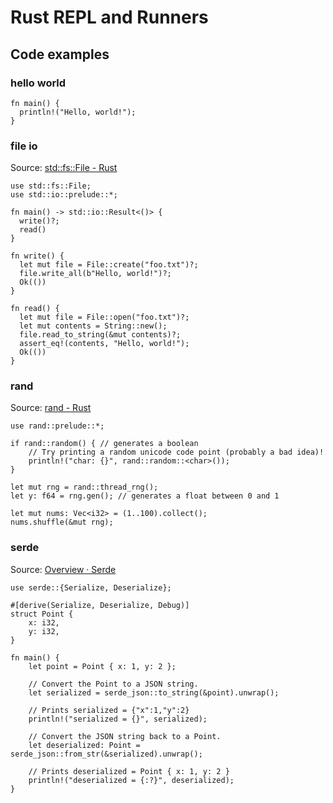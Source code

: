 # Rust REPL and Runners

## Code examples
### hello world
```
fn main() {
  println!("Hello, world!");
}
```

### file io
Source: [std::fs::File - Rust](https://doc.rust-lang.org/std/fs/struct.File.html)
```
use std::fs::File;
use std::io::prelude::*;

fn main() -> std::io::Result<()> {
  write()?;
  read()   
}

fn write() {
  let mut file = File::create("foo.txt")?;
  file.write_all(b"Hello, world!")?;
  Ok(())
}

fn read() {
  let mut file = File::open("foo.txt")?;
  let mut contents = String::new();
  file.read_to_string(&mut contents)?;
  assert_eq!(contents, "Hello, world!");
  Ok(())
}
```

### rand
Source: [rand - Rust](https://docs.rs/rand/0.7.3/rand/)
```
use rand::prelude::*;

if rand::random() { // generates a boolean
    // Try printing a random unicode code point (probably a bad idea)!
    println!("char: {}", rand::random::<char>());
}

let mut rng = rand::thread_rng();
let y: f64 = rng.gen(); // generates a float between 0 and 1

let mut nums: Vec<i32> = (1..100).collect();
nums.shuffle(&mut rng);
```

### serde
Source: [Overview · Serde](https://serde.rs/)
```
use serde::{Serialize, Deserialize};

#[derive(Serialize, Deserialize, Debug)]
struct Point {
    x: i32,
    y: i32,
}

fn main() {
    let point = Point { x: 1, y: 2 };

    // Convert the Point to a JSON string.
    let serialized = serde_json::to_string(&point).unwrap();

    // Prints serialized = {"x":1,"y":2}
    println!("serialized = {}", serialized);

    // Convert the JSON string back to a Point.
    let deserialized: Point = serde_json::from_str(&serialized).unwrap();

    // Prints deserialized = Point { x: 1, y: 2 }
    println!("deserialized = {:?}", deserialized);
}
```


